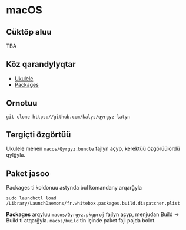 # macOS

## Cüktöp aluu

TBA

## Köz qarandylyqtar
- [Ukulele](https://software.sil.org/ukelele/)
- [Packages](http://s.sudre.free.fr/Software/Packages/about.html)

## Ornotuu

`git clone https://github.com/kalys/qyrgyz-latyn`

## Tergiçti özgörtüü
Ukulele menen `macos/Qyrgyz.bundle` fajlyn açyp, kerektüü özgörüülördü qylğyla.

## Paket jasoo
Packages ti koldonuu astynda bul komandany arqarğyla

    sudo launchctl load /Library/LaunchDaemons/fr.whitebox.packages.build.dispatcher.plist

**Packages** arqyluu `macos/Qyrgyz.pkgproj` fajlyn açyp, menjudan Build -> Build ti atqarğyla.
`macos/build` tin içinde paket fajl pajda bolot.
